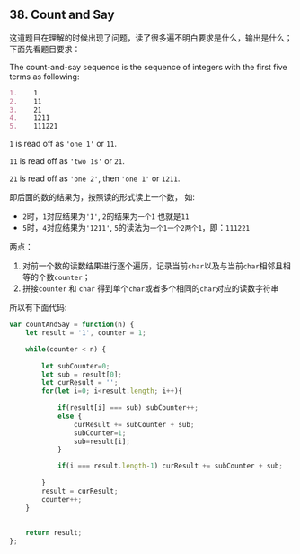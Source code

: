 ## 38. Count and Say



这道题目在理解的时候出现了问题，读了很多遍不明白要求是什么，输出是什么；下面先看题目要求：

The count-and-say sequence is the sequence of integers with the first five terms as following:

```markdown
1.    1
2.    11
3.    21
4.    1211
5.    111221
```

`1` is read off as `'one 1'` or `11`.

`11` is read off as `'two 1s'` or `21`.

`21` is read off as `'one 2'`, then `'one 1'` or `1211`.



即后面的数的结果为，按照读的形式读上一个数， 如:

- `2`时，`1`对应结果为`'1'`, `2`的结果为`一个1` 也就是`11`
- `5`时，`4`对应结果为`'1211'`, `5`的读法为`一个1一个2两个1`，即：`111221`

两点：

1. 对前一个数的读数结果进行逐个遍历，记录当前`char`以及与当前`char`相邻且相等的个数`counter`；
2. 拼接`counter` 和 `char` 得到单个`char`或者多个相同的`char`对应的读数字符串



所以有下面代码:

```javascript
var countAndSay = function(n) { 
    let result = '1', counter = 1; 

    while(counter < n) {
        
        let subCounter=0; 
        let sub = result[0];
        let curResult = '';
        for(let i=0; i<result.length; i++){
 
            if(result[i] === sub) subCounter++;
            else {
                curResult += subCounter + sub;
                subCounter=1;
                sub=result[i];
            }

            if(i === result.length-1) curResult += subCounter + sub;
            
        }
        result = curResult;
        counter++;
    }
    
    
    return result;
};
```





















